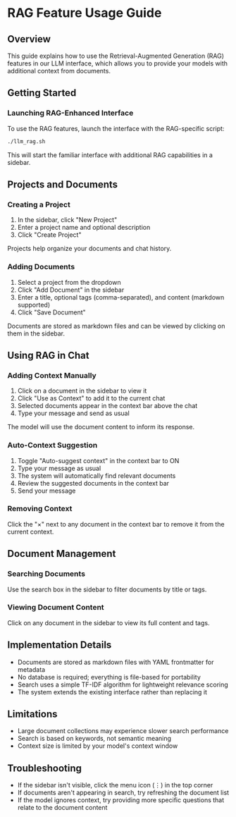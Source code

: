# RAG Feature Usage Guide

## Overview
This guide explains how to use the Retrieval-Augmented Generation (RAG) features in our LLM interface, which allows you to provide your models with additional context from documents.

## Getting Started

### Launching RAG-Enhanced Interface
To use the RAG features, launch the interface with the RAG-specific script:

```bash
./llm_rag.sh
```

This will start the familiar interface with additional RAG capabilities in a sidebar.

## Projects and Documents

### Creating a Project
1. In the sidebar, click "New Project"
2. Enter a project name and optional description
3. Click "Create Project"

Projects help organize your documents and chat history.

### Adding Documents
1. Select a project from the dropdown
2. Click "Add Document" in the sidebar
3. Enter a title, optional tags (comma-separated), and content (markdown supported)
4. Click "Save Document"

Documents are stored as markdown files and can be viewed by clicking on them in the sidebar.

## Using RAG in Chat

### Adding Context Manually
1. Click on a document in the sidebar to view it
2. Click "Use as Context" to add it to the current chat
3. Selected documents appear in the context bar above the chat
4. Type your message and send as usual

The model will use the document content to inform its response.

### Auto-Context Suggestion
1. Toggle "Auto-suggest context" in the context bar to ON
2. Type your message as usual
3. The system will automatically find relevant documents
4. Review the suggested documents in the context bar
5. Send your message

### Removing Context
Click the "×" next to any document in the context bar to remove it from the current context.

## Document Management

### Searching Documents
Use the search box in the sidebar to filter documents by title or tags.

### Viewing Document Content
Click on any document in the sidebar to view its full content and tags.

## Implementation Details
- Documents are stored as markdown files with YAML frontmatter for metadata
- No database is required; everything is file-based for portability
- Search uses a simple TF-IDF algorithm for lightweight relevance scoring
- The system extends the existing interface rather than replacing it

## Limitations
- Large document collections may experience slower search performance
- Search is based on keywords, not semantic meaning
- Context size is limited by your model's context window

## Troubleshooting
- If the sidebar isn't visible, click the menu icon (⋮) in the top corner
- If documents aren't appearing in search, try refreshing the document list
- If the model ignores context, try providing more specific questions that relate to the document content